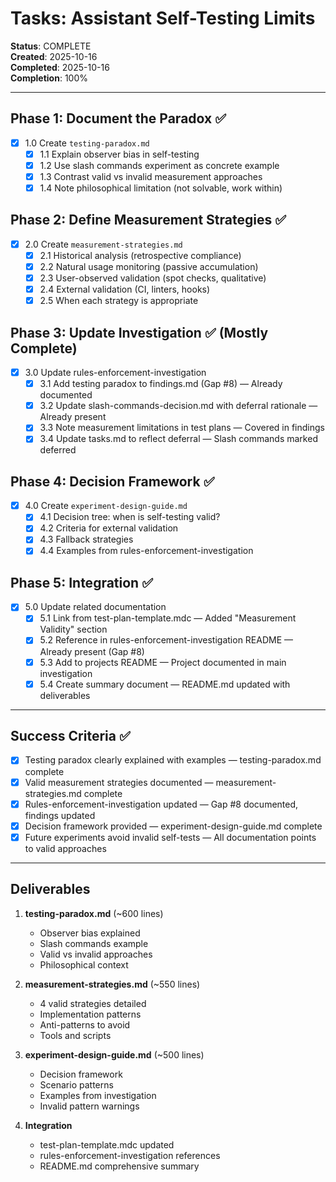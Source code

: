 # Tasks: Assistant Self-Testing Limits

**Status**: COMPLETE  
**Created**: 2025-10-16  
**Completed**: 2025-10-16  
**Completion**: 100%

---

## Phase 1: Document the Paradox ✅

- [x] 1.0 Create `testing-paradox.md`
  - [x] 1.1 Explain observer bias in self-testing
  - [x] 1.2 Use slash commands experiment as concrete example
  - [x] 1.3 Contrast valid vs invalid measurement approaches
  - [x] 1.4 Note philosophical limitation (not solvable, work within)

## Phase 2: Define Measurement Strategies ✅

- [x] 2.0 Create `measurement-strategies.md`
  - [x] 2.1 Historical analysis (retrospective compliance)
  - [x] 2.2 Natural usage monitoring (passive accumulation)
  - [x] 2.3 User-observed validation (spot checks, qualitative)
  - [x] 2.4 External validation (CI, linters, hooks)
  - [x] 2.5 When each strategy is appropriate

## Phase 3: Update Investigation ✅ (Mostly Complete)

- [x] 3.0 Update rules-enforcement-investigation
  - [x] 3.1 Add testing paradox to findings.md (Gap #8) — Already documented
  - [x] 3.2 Update slash-commands-decision.md with deferral rationale — Already present
  - [x] 3.3 Note measurement limitations in test plans — Covered in findings
  - [x] 3.4 Update tasks.md to reflect deferral — Slash commands marked deferred

## Phase 4: Decision Framework ✅

- [x] 4.0 Create `experiment-design-guide.md`
  - [x] 4.1 Decision tree: when is self-testing valid?
  - [x] 4.2 Criteria for external validation
  - [x] 4.3 Fallback strategies
  - [x] 4.4 Examples from rules-enforcement-investigation

## Phase 5: Integration ✅

- [x] 5.0 Update related documentation
  - [x] 5.1 Link from test-plan-template.mdc — Added "Measurement Validity" section
  - [x] 5.2 Reference in rules-enforcement-investigation README — Already present (Gap #8)
  - [x] 5.3 Add to projects README — Project documented in main investigation
  - [x] 5.4 Create summary document — README.md updated with deliverables

---

## Success Criteria ✅

- [x] Testing paradox clearly explained with examples — testing-paradox.md complete
- [x] Valid measurement strategies documented — measurement-strategies.md complete
- [x] Rules-enforcement-investigation updated — Gap #8 documented, findings updated
- [x] Decision framework provided — experiment-design-guide.md complete
- [x] Future experiments avoid invalid self-tests — All documentation points to valid approaches

---

## Deliverables

1. **testing-paradox.md** (~600 lines)

   - Observer bias explained
   - Slash commands example
   - Valid vs invalid approaches
   - Philosophical context

2. **measurement-strategies.md** (~550 lines)

   - 4 valid strategies detailed
   - Implementation patterns
   - Anti-patterns to avoid
   - Tools and scripts

3. **experiment-design-guide.md** (~500 lines)

   - Decision framework
   - Scenario patterns
   - Examples from investigation
   - Invalid pattern warnings

4. **Integration**
   - test-plan-template.mdc updated
   - rules-enforcement-investigation references
   - README.md comprehensive summary
